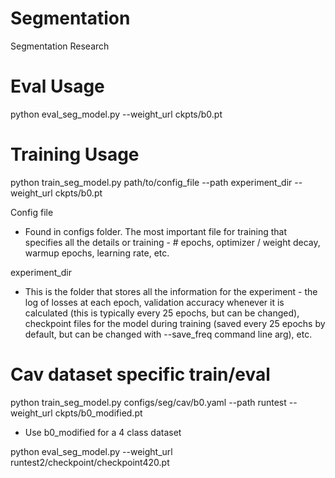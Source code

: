 # Segmentation
Segmentation Research

# Eval Usage
python eval_seg_model.py --weight_url ckpts/b0.pt

# Training Usage
python train_seg_model.py path/to/config_file --path experiment_dir --weight_url ckpts/b0.pt


Config file
* Found in configs folder. The most important file for training that specifies all the details or training - # epochs, optimizer / weight decay, warmup epochs, learning rate, etc.

experiment_dir
* This is the folder that stores all the information for the experiment - the log of losses at each epoch, validation accuracy whenever it is calculated (this is typically every 25 epochs, but can be changed), checkpoint files for the model during training (saved every 25 epochs by default, but can be changed with --save_freq command line arg), etc.


# Cav dataset specific train/eval
python train_seg_model.py configs/seg/cav/b0.yaml --path runtest --weight_url ckpts/b0_modified.pt
* Use b0_modified for a 4 class dataset

python eval_seg_model.py --weight_url runtest2/checkpoint/checkpoint420.pt

